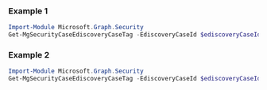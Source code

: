 ### Example 1
```powershell
Import-Module Microsoft.Graph.Security
Get-MgSecurityCaseEdiscoveryCaseTag -EdiscoveryCaseId $ediscoveryCaseId
```
### Example 2
```powershell
Import-Module Microsoft.Graph.Security
Get-MgSecurityCaseEdiscoveryCaseTag -EdiscoveryCaseId $ediscoveryCaseId -EdiscoveryReviewTagId $ediscoveryReviewTagId
```
